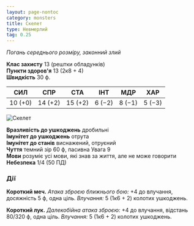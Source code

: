 ```yaml
---
layout: page-nontoc
category: monsters
title: Скелет
type: Невмерлий
tag: 0.25
---
```


_Погань середнього розміру, законний злий_

**Клас захисту** 13 (рештки обладунків)    
**Пункти здоров'я** 13 (2к8 + 4)    
**Швидкість** 30 ф.

| СИЛ     | СПР     | СТА     | ІНТ    | МДР    | ХАР    |
| ------- | ------- | ------- | ------ | ------ | ------ |
| 10 (+0) | 14 (+2) | 15 (+2) | 6 (−2) | 8 (−1) | 5 (−3) |

![Скелет](https://www.dndbeyond.com/avatars/thumbnails/30835/849/1000/1000/638063922565505819.png)

**Вразливість до ушкоджень** дробильні    
**Імунітет до ушкоджень** отрута    
**Імунітет до станів** виснажений, отруєний    
**Чуття** темний зір 60 ф, пасивна Увага 9    
**Мови** розуміє усі мови, які знав за життя, але не може говорити    
**Небезпека** 1/4 (50 ПД)

### Дії
**Короткий меч.** _Атака зброєю ближнього бою:_ +4 до влучання, досяжність 5 ф, одна ціль. _Влучання:_ 5 (1к6 + 2) колотих ушкоджень.    

**Короткий лук.** _Далекобійна атака зброєю:_ +4 до влучання, відстань 80/320 ф, одна ціль. _Влучання:_ 5 (1к6 + 2) колотих ушкоджень.
